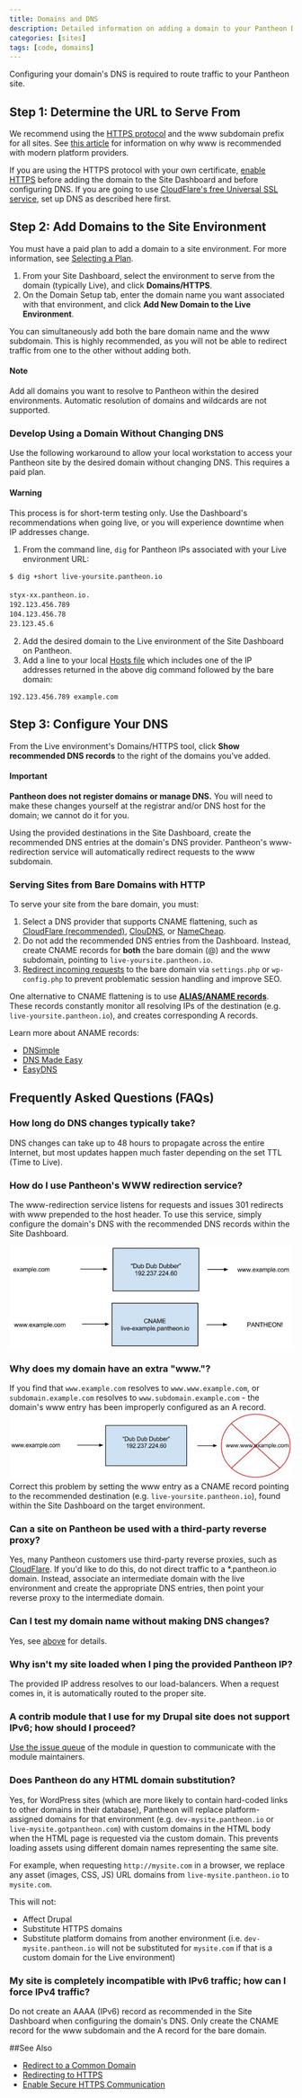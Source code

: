 ```yaml
---
title: Domains and DNS
description: Detailed information on adding a domain to your Pantheon Drupal or WordPress site.
categories: [sites]
tags: [code, domains]
---
```

Configuring your domain's DNS is required to route traffic to your Pantheon site.

## Step 1: Determine the URL to Serve From

We recommend using the [HTTPS protocol](https://en.wikipedia.org/wiki/HTTPS) and the www subdomain prefix for all sites. See [this article](http://www.yes-www.org/why-use-www/) for information on why www is recommended with modern platform providers.

If you are using the HTTPS protocol with your own certificate, [enable HTTPS](/docs/adding-a-ssl-certificate-for-secure-https-communication/) before adding the domain to the Site Dashboard and before configuring DNS. If you are going to use [CloudFlare's free Universal SSL service](/guides/ssl-with-cloudflare/), set up DNS as described here first.
## Step 2: Add Domains to the Site Environment

You must have a paid plan to add a domain to a site environment. For more information, see [Selecting a Plan](/docs/selecting-a-plan/).

1. From your Site Dashboard, select the environment to serve from the domain (typically Live), and click **Domains/HTTPS**.
2. On the Domain Setup tab, enter the domain name you want associated with that environment, and click **Add New Domain to the Live Environment**.

You can simultaneously add both the bare domain name and the www subdomain. This is highly recommended, as you will not be able to redirect traffic from one to the other without adding both.

<div class="alert alert-info" role="alert">
<h4>Note</h4>Add all domains you want to resolve to Pantheon within the desired environments. Automatic resolution of domains and wildcards are not supported.</div>

### Develop Using a Domain Without Changing DNS
Use the following workaround to allow your local workstation to access your Pantheon site by the desired domain without changing DNS. This requires a paid plan.

<div class="alert alert-danger" role="alert">
<h4>Warning</h4>This process is for short-term testing only. Use the Dashboard's recommendations when going live, or you will experience downtime when IP addresses change.</div>

1. From the command line, `dig` for Pantheon IPs associated with your Live environment URL:

 ```bash
 $ dig +short live-yoursite.pantheon.io

 styx-xx.pantheon.io.
 192.123.456.789
 104.123.456.78
 23.123.45.6
 ```
2. Add the desired domain to the Live environment of the Site Dashboard on Pantheon.
3. Add a line to your local <a href="https://en.wikipedia.org/wiki/Hosts_(file)">Hosts file</a> which includes one of the IP addresses returned in the above dig command followed by the bare domain:

 ```
 192.123.456.789 example.com
 ```

## Step 3: Configure Your DNS
From the Live environment's Domains/HTTPS tool, click **Show recommended DNS records** to the right of the domains you've added.

<div class="alert alert-danger" role="alert">
<h4>Important</h4><strong>Pantheon does not register domains or manage DNS.</strong> You will need to make these changes yourself at the registrar and/or DNS host for the domain; we cannot do it for you.</div>

Using the provided destinations in the Site Dashboard, create the recommended DNS entries at the domain's DNS provider. Pantheon's www-redirection service will automatically redirect requests to the www subdomain.

### Serving Sites from Bare Domains with HTTP
To serve your site from the bare domain, you must:

1. Select a DNS provider that supports CNAME flattening, such as [CloudFlare (recommended)](https://support.cloudflare.com/hc/en-us/articles/200169056-CNAME-Flattening-RFC-compliant-support-for-CNAME-at-the-root), [ClouDNS](https://www.cloudns.net/features/), or [NameCheap](https://www.namecheap.com/domains/freedns.aspx).
2. Do not add the recommended DNS entries from the Dashboard. Instead, create CNAME records for **both** the bare domain (@) and the www subdomain, pointing to `live-yoursite.pantheon.io`.
3. [Redirect incoming requests](/docs/redirect-incoming-requests/#redirect-to-a-common-domain) to the bare domain via `settings.php` or `wp-config.php` to prevent problematic session handling and improve SEO.

One alternative to CNAME flattening is to use **[ALIAS/ANAME records](http://help.dnsmadeeasy.com/spry_menu/aname-records/)**. These records constantly monitor all resolving IPs of the destination (e.g. `live-yoursite.pantheon.io`), and creates corresponding A records.

Learn more about ANAME records:

*   [DNSimple](http://support.dnsimple.com/articles/differences-between-a-cname-alias-url/)
*   [DNS Made Easy](http://www.dnsmadeeasy.com/services/aname-records/)
*   [EasyDNS](http://docs.easydns.com/aname-records/)


## Frequently Asked Questions (FAQs)

### How long do DNS changes typically take?
DNS changes can take up to 48 hours to propagate across the entire Internet, but most updates happen much faster depending on the set TTL (Time to Live).

### How do I use Pantheon's WWW redirection service?
The www-redirection service listens for requests and issues 301 redirects with www prepended to the host header. To use this service, simply configure the domain's DNS with the recommended DNS records within the Site Dashboard.

![www-redirection service](/source/assets/images/desk_images/376194.png)

### Why does my domain have an extra "www."?
If you find that `www.example.com` resolves to `www.www.example.com`, or `subdomain.example.com` resolves to `www.subdomain.example.com` - the domain's www entry has been improperly configured as an A record.
![Extra www example](/source/assets/images/desk_images/376201.png)
Correct this problem by setting the www entry as a CNAME record pointing to the recommended destination (e.g. `live-yoursite.pantheon.io`), found within the Site Dashboard on the target environment.

### Can a site on Pantheon be used with a third-party reverse proxy?

Yes, many Pantheon customers use third-party reverse proxies, such as [CloudFlare](https://www.cloudflare.com/). If you'd like to do this, do not direct traffic to a *.pantheon.io domain. Instead, associate an intermediate domain with the live environment and create the appropriate DNS entries, then point your reverse proxy to the intermediate domain.

### Can I test my domain name without making DNS changes?

Yes, see [above](/docs/#develop-using-a-domain-without-changing-dns) for details.

### Why isn't my site loaded when I ping the provided Pantheon IP?
The provided IP address resolves to our load-balancers. When a request comes in, it is automatically routed to the proper site.

### A contrib module that I use for my Drupal site does not support IPv6; how should I proceed?
[Use the issue queue](https://drupal.org/node/317) of the module in question to communicate with the module maintainers.

### Does Pantheon do any HTML domain substitution?
Yes, for WordPress sites (which are more likely to contain hard-coded links to other domains in their database), Pantheon will replace platform-assigned domains for that environment (e.g. `dev-mysite.pantheon.io` or `live-mysite.gotpantheon.com`) with custom domains in the HTML body when the HTML page is requested via the custom domain.  This prevents loading assets using different domain names representing the same site.  

For example, when requesting `http://mysite.com` in a browser, we replace any asset (images, CSS, JS) URL domains from `live-mysite.pantheon.io` to `mysite.com`.

This will not:

* Affect Drupal
* Substitute HTTPS domains
* Substitute platform domains from another environment (i.e. `dev-mysite.pantheon.io` will not be substituted for `mysite.com` if that is a custom domain for the Live environment)

### My site is completely incompatible with IPv6 traffic; how can I force IPv4 traffic?
Do not create an AAAA (IPv6) record as recommended in the Site Dashboard when configuring the domain's DNS. Only create the CNAME record for the www subdomain and the A record for the bare domain.

##See Also

* [Redirect to a Common Domain](/docs/redirect-incoming-requests/#redirect-to-a-common-domain)
* [Redirecting to HTTPS](/docs/redirect-incoming-requests/#redirect-to-https)
* [Enable Secure HTTPS Communication](/docs/adding-a-ssl-certificate-for-secure-https-communication/)
